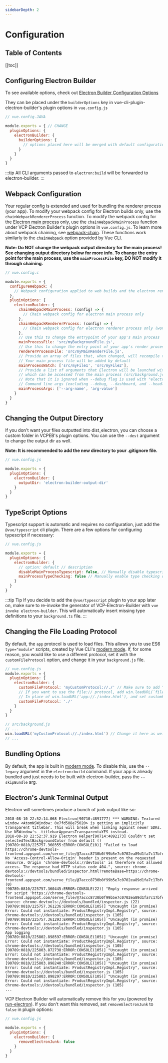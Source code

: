 ```yaml
---
sidebarDepth: 2
---
```


# Configuration

## Table of Contents

[[toc]]

## Configuring Electron Builder

To see available options, check out [Electron Builder Configuration Options](https://www.electron.build/configuration/configuration)

They can be placed under the `builderOptions` key in vue-cli-plugin-electron-builder's plugin options in `vue.config.js`

```javascript
// vue.config.JAVA

module.exports = { // CHANGE
  pluginOptions: {
    electronBuilder: {
      builderOptions: {
        // options placed here will be merged with default configuration and passed to electron-builder
      }
    }
  }
}
```

:::tip
All CLI arguments passed to `electron:build` will be forwarded to electron-builder.
:::

## Webpack Configuration

Your regular config is extended and used for bundling the renderer process (your app). To modify your webpack config for Electron builds only, use the `chainWebpackRendererProcess` function. To modify the webpack config for the [Electron main process](https://electronjs.org/docs/tutorial/application-architecture#main-and-renderer-processes) only, use the `chainWebpackMainProcess` function under VCP Electron Builder's plugin options in `vue.config.js`. To learn more about webpack chaining, see [webpack-chain](https://github.com/mozilla-neutrino/webpack-chain). These functions work similarly to the [`chainWebpack`](https://cli.vuejs.org/config/#chainwebpack) option provided by Vue CLI.

**Note: Do NOT change the webpack output directory for the main process! See changing output directory below for more info. To change the entry point for the main process, use the `mainProcessFile` key, DO NOT modify it through chaining.**

```javascript
// vue.config.c

module.exports = {
  configureWebpack: {
    // Webpack configuration applied to web builds and the electron renderer process
  },
  pluginOptions: {
    electronBuilder: {
      chainWebpackMainProcess: (config) => {
        // Chain webpack config for electron main process only
      },
      chainWebpackRendererProcess: (config) => {
        // Chain webpack config for electron renderer process only (won't be applied to web builds)
      },
      // Use this to change the entrypoint of your app's main process
      mainProcessFile: 'src/myBackgroundFile.js',
      // Use this to change the entry point of your app's render process. default src/[main|index].[js|ts]
      rendererProcessFile: 'src/myMainRenderFile.js',
      // Provide an array of files that, when changed, will recompile the main process and restart Electron
      // Your main process file will be added by default
      mainProcessWatch: ['src/myFile1', 'src/myFile2'],
      // Provide a list of arguments that Electron will be launched with during "electron:serve",
      // which can be accessed from the main process (src/background.js).
      // Note that it is ignored when --debug flag is used with "electron:serve", as you must launch Electron yourself
      // Command line args (excluding --debug, --dashboard, and --headless) are passed to Electron as well
      mainProcessArgs: ['--arg-name', 'arg-value']
    }
  }
}
```

## Changing the Output Directory

If you don't want your files outputted into dist_electron, you can choose a custom folder in VCPEB's plugin options. You can use the `--dest` argument to change the output dir as well.

**Note: It is recommended to add the new directory to your .gitignore file.**

```javascript
// vue.config.js

module.exports = {
  pluginOptions: {
    electronBuilder: {
      outputDir: 'electron-builder-output-dir'
    }
  }
}
```

## TypeScript Options

Typescript support is automatic and requires no configuration, just add the `@vue/typescript` cli plugin. There are a few options for configuring typescript if necessary:

```javascript
// vue.config.js

module.exports = {
  pluginOptions: {
    electronBuilder: {
      // option: default // description
      disableMainProcessTypescript: false, // Manually disable typescript plugin for main process. Enable if you want to use regular js for the main process (src/background.js by default).
      mainProcessTypeChecking: false // Manually enable type checking during webpack bundling for background file.
    }
  }
}
```

:::tip Tip
If you decide to add the `@vue/typescript` plugin to your app later on, make sure to re-invoke the generator of VCP-Electron-Builder with `vue invoke electron-builder`. This will automatically insert missing type definitions to your `background.ts` file.
:::

## Changing the File Loading Protocol

By default, the `app` protocol is used to load files. This allows you to use ES6 `type="module"` scripts, created by Vue CLI's [modern mode](https://cli.vuejs.org/guide/browser-compatibility.html#modern-mode). If, for some reason, you would like to use a different protocol, set it with the `customFileProtocol` option, and change it in your `background.js` file.

```javascript
// vue.config.js
module.exports = {
  pluginOptions: {
    electronBuilder: {
      customFileProtocol: 'myCustomProtocol://./' // Make sure to add "./" to the end of the protocol
      // If you want to use the file:// protocol, add win.loadURL(`file://${__dirname}/index.html`) to your main process file
      // In place of win.loadURL('app://./index.html'), and set customFileProtocol to './'
      customFileProtocol: './'
    }
  }
}

// src/background.js
// ...
win.loadURL('myCustomProtocol://./index.html') // Change it here as well
// ...
```

## Bundling Options

By default, the app is built in [modern mode](https://cli.vuejs.org/guide/browser-compatibility.html#modern-mode). To disable this, use the `--legacy` argument in the `electron:build` command. If your app is already bundled and just needs to be built with electron-builder, pass the `--skipBundle` arg.

## Electron's Junk Terminal Output

Electron will sometimes produce a bunch of junk output like so:

```
2018-08-10 22:52:14.068 Electron[90710:4891777] *** WARNING: Textured window <AtomNSWindow: 0x7fd508e75020> is getting an implicitly transparent titlebar. This will break when linking against newer SDKs. Use NSWindow's -titlebarAppearsTransparent=YES instead.
2018-08-10 22:52:37.919 Electron Helper[90714:4892173] Couldn't set selectedTextBackgroundColor from default ()
[90789:0810/225757.360355:ERROR:CONSOLE(0)] "Failed to load https://chrome-devtools-frontend.appspot.com/serve_file/@7accc8730b0f99b5e7c0702ea89d1fa7c17bfe33/product_registry_impl/product_registry_impl_module.js: No 'Access-Control-Allow-Origin' header is present on the requested resource. Origin 'chrome-devtools://devtools' is therefore not allowed access. The response had HTTP status code 404.", source: chrome-devtools://devtools/bundled/inspector.html?remoteBase=https://chrome-devtools-frontend.appspot.com/serve_file/@7accc8730b0f99b5e7c0702ea89d1fa7c17bfe33/&can_dock=true&toolbarColor=rgba(223,223,223,1)&textColor=rgba(0,0,0,1)&experiments=true (0)
[90789:0810/225757.360445:ERROR:CONSOLE(22)] "Empty response arrived for script 'https://chrome-devtools-frontend.appspot.com/serve_file/@7accc8730b0f99b5e7c0702ea89d1fa7c17bfe33/product_registry_impl/product_registry_impl_module.js'", source: chrome-devtools://devtools/bundled/inspector.js (22)
[90789:0810/225757.361236:ERROR:CONSOLE(105)] "Uncaught (in promise) Error: Could not instantiate: ProductRegistryImpl.Registry", source: chrome-devtools://devtools/bundled/inspector.js (105)
[90789:0810/225757.361293:ERROR:CONSOLE(105)] "Uncaught (in promise) Error: Could not instantiate: ProductRegistryImpl.Registry", source: chrome-devtools://devtools/bundled/inspector.js (105)
App logging
[90789:0810/225802.898597:ERROR:CONSOLE(105)] "Uncaught (in promise) Error: Could not instantiate: ProductRegistryImpl.Registry", source: chrome-devtools://devtools/bundled/inspector.js (105)
[90789:0810/225803.872738:ERROR:CONSOLE(105)] "Uncaught (in promise) Error: Could not instantiate: ProductRegistryImpl.Registry", source: chrome-devtools://devtools/bundled/inspector.js (105)
[90789:0810/225803.898240:ERROR:CONSOLE(105)] "Uncaught (in promise) Error: Could not instantiate: ProductRegistryImpl.Registry", source: chrome-devtools://devtools/bundled/inspector.js (105)
[90789:0810/225803.898297:ERROR:CONSOLE(105)] "Uncaught (in promise) Error: Could not instantiate: ProductRegistryImpl.Registry", source: chrome-devtools://devtools/bundled/inspector.js (105)
...
```

VCP Electron Builder will automatically remove this for you (powered by [run-electron](https://github.com/sindresorhus/run-electron)). If you don't want this removed, set `removeElectronJunk` to `false` in plugin options:

```javascript
// vue.config.js

module.exports = {
  pluginOptions: {
    electronBuilder: {
      removeElectronJunk: false
    }
  }
}
```
